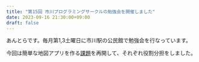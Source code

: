 ```yaml
---
title: "第15回 市川プログラミングサークルの勉強会を開催しました"
date: 2023-09-16 21:30:00+09:00
draft: false
---
```


あんとらです。毎月第1,3土曜日に市川駅の公民館で勉強会を行なっています。

今回は簡単な地図アプリを作る[課題](posts/20230520-antora.md)を再開して、それぞれ役割分担をしました。